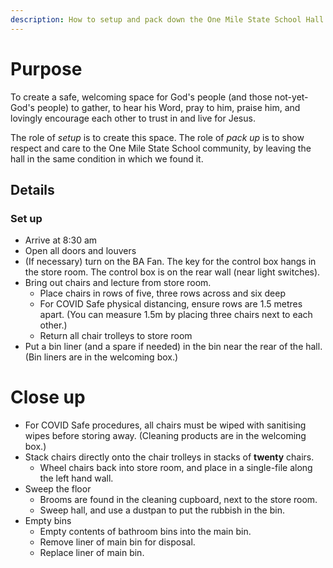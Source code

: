 ```yaml
---
description: How to setup and pack down the One Mile State School Hall for church
---
```


# Purpose

To create a safe, welcoming space for God's people (and those not-yet-God's people) to gather, to hear his Word, pray to him, praise him, and lovingly encourage each other to trust in and live for Jesus.

The role of *setup* is to create this space. The role of *pack up* is to show respect and care to the One Mile State School community, by leaving the hall in the same condition in which we found it.

## Details

### Set up

* Arrive at 8:30 am
* Open all doors and louvers
* (If necessary) turn on the BA Fan. The key for the control box hangs in the store room. The control box is on the rear wall (near light switches).
* Bring out chairs  and lecture from store room.
  * Place chairs in rows of five, three rows across and six deep
  * For COVID Safe physical distancing, ensure rows are 1.5 metres apart. (You can measure 1.5m by placing three chairs next to each other.)
  * Return all chair trolleys to store room
* Put a bin liner (and a spare if needed) in the bin near the rear of the hall. (Bin liners are in the welcoming box.)

# Close up

* For COVID Safe procedures, all chairs must be wiped with sanitising wipes before storing away. (Cleaning products are in the welcoming box.)
* Stack chairs directly onto the chair trolleys in stacks of **twenty** chairs.
  * Wheel chairs back into store room, and place in a single-file along the left hand wall.
* Sweep the floor
  * Brooms are found in the cleaning cupboard, next to the store room.
  * Sweep hall, and use a dustpan to put the rubbish in the bin.
* Empty bins
  * Empty contents of bathroom bins into the main bin.
  * Remove liner of main bin for disposal.
  * Replace liner of main bin.